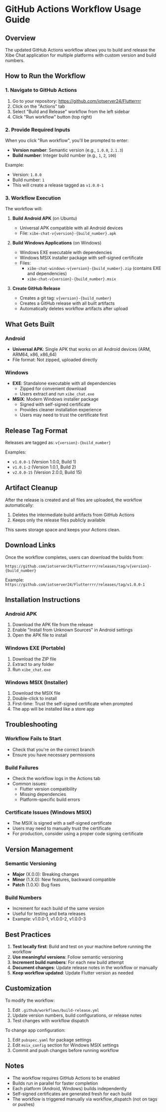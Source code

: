 # GitHub Actions Workflow Usage Guide

## Overview

The updated GitHub Actions workflow allows you to build and release the Xibe Chat application for multiple platforms with custom version and build numbers.

## How to Run the Workflow

### 1. Navigate to GitHub Actions

1. Go to your repository: https://github.com/iotserver24/Flutterrrr
2. Click on the "Actions" tab
3. Select "Build and Release" workflow from the left sidebar
4. Click "Run workflow" button (top right)

### 2. Provide Required Inputs

When you click "Run workflow", you'll be prompted to enter:

- **Version number**: Semantic version (e.g., `1.0.0`, `2.1.3`)
- **Build number**: Integer build number (e.g., `1`, `2`, `100`)

Example:
- Version: `1.0.0`
- Build number: `1`
- This will create a release tagged as `v1.0.0-1`

### 3. Workflow Execution

The workflow will:

1. **Build Android APK** (on Ubuntu)
   - Universal APK compatible with all Android devices
   - File: `xibe-chat-v{version}-{build_number}.apk`

2. **Build Windows Applications** (on Windows)
   - Windows EXE executable with dependencies
   - Windows MSIX installer package with self-signed certificate
   - Files: 
     - `xibe-chat-windows-v{version}-{build_number}.zip` (contains EXE and dependencies)
     - `xibe-chat-v{version}-{build_number}.msix`

3. **Create GitHub Release**
   - Creates a git tag: `v{version}-{build_number}`
   - Creates a GitHub release with all built artifacts
   - Automatically deletes workflow artifacts after upload

## What Gets Built

### Android
- **Universal APK**: Single APK that works on all Android devices (ARM, ARM64, x86, x86_64)
- File format: Not zipped, uploaded directly

### Windows
- **EXE**: Standalone executable with all dependencies
  - Zipped for convenient download
  - Users extract and run `xibe_chat.exe`
- **MSIX**: Modern Windows installer package
  - Signed with self-signed certificate
  - Provides cleaner installation experience
  - Users may need to trust the certificate first

## Release Tag Format

Releases are tagged as: `v{version}-{build_number}`

Examples:
- `v1.0.0-1` (Version 1.0.0, Build 1)
- `v1.0.1-2` (Version 1.0.1, Build 2)
- `v2.0.0-15` (Version 2.0.0, Build 15)

## Artifact Cleanup

After the release is created and all files are uploaded, the workflow automatically:
1. Deletes the intermediate build artifacts from GitHub Actions
2. Keeps only the release files publicly available

This saves storage space and keeps your Actions clean.

## Download Links

Once the workflow completes, users can download the builds from:

```
https://github.com/iotserver24/Flutterrrr/releases/tag/v{version}-{build_number}
```

Example: `https://github.com/iotserver24/Flutterrrr/releases/tag/v1.0.0-1`

## Installation Instructions

### Android APK
1. Download the APK file from the release
2. Enable "Install from Unknown Sources" in Android settings
3. Open the APK file to install

### Windows EXE (Portable)
1. Download the ZIP file
2. Extract to any folder
3. Run `xibe_chat.exe`

### Windows MSIX (Installer)
1. Download the MSIX file
2. Double-click to install
3. First-time: Trust the self-signed certificate when prompted
4. The app will be installed like a store app

## Troubleshooting

### Workflow Fails to Start
- Check that you're on the correct branch
- Ensure you have necessary permissions

### Build Failures
- Check the workflow logs in the Actions tab
- Common issues:
  - Flutter version compatibility
  - Missing dependencies
  - Platform-specific build errors

### Certificate Issues (Windows MSIX)
- The MSIX is signed with a self-signed certificate
- Users may need to manually trust the certificate
- For production, consider using a proper code signing certificate

## Version Management

### Semantic Versioning
- **Major** (X.0.0): Breaking changes
- **Minor** (1.X.0): New features, backward compatible
- **Patch** (1.0.X): Bug fixes

### Build Numbers
- Increment for each build of the same version
- Useful for testing and beta releases
- Example: v1.0.0-1, v1.0.0-2, v1.0.0-3

## Best Practices

1. **Test locally first**: Build and test on your machine before running the workflow
2. **Use meaningful versions**: Follow semantic versioning
3. **Increment build numbers**: For each new build attempt
4. **Document changes**: Update release notes in the workflow or manually
5. **Keep workflow updated**: Update Flutter version as needed

## Customization

To modify the workflow:

1. Edit `.github/workflows/build-release.yml`
2. Update version numbers, build configurations, or release notes
3. Test changes with workflow dispatch

To change app configuration:

1. Edit `pubspec.yaml` for package settings
2. Edit `msix_config` section for Windows MSIX settings
3. Commit and push changes before running workflow

## Notes

- The workflow requires GitHub Actions to be enabled
- Builds run in parallel for faster completion
- Each platform (Android, Windows) builds independently
- Self-signed certificates are generated fresh for each build
- The workflow is triggered manually via workflow_dispatch (not on tags or pushes)
